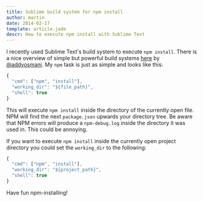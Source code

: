 ```yaml
---
title: Sublime build system for npm install
author: martin
date: 2014-02-17
template: article.jade
descr: How to execute npm install with Sublime Text
---
```


I recently used Sublime Text's build system to execute ```npm install```. There is a nice overview of simple but powerful build systems [here](http://addyosmani.com/blog/custom-sublime-text-build-systems-for-popular-tools-and-languages/) by [@addyosmani](https://twitter.com/addyosmani). My ```npm``` task is just as simple and looks like this:

```js
{
  "cmd": ["npm", "install"],
  "working_dir": "${file_path}",
  "shell": true
}
```

This will execute ```npm install``` inside the directory of the currently open file. NPM will find the next ```package.json``` upwards your directory tree. Be aware that NPM errors will produce a ```npm-debug.log``` inside the directory it was used in. This could be annoying.

If you want to execute ```npm install``` inside the currently open project directory you could set the ```working_dir``` to the following:

```js
{
  "cmd": ["npm", "install"],
  "working_dir": "${project_path}",
  "shell": true
}
```

Have fun npm-installing!
